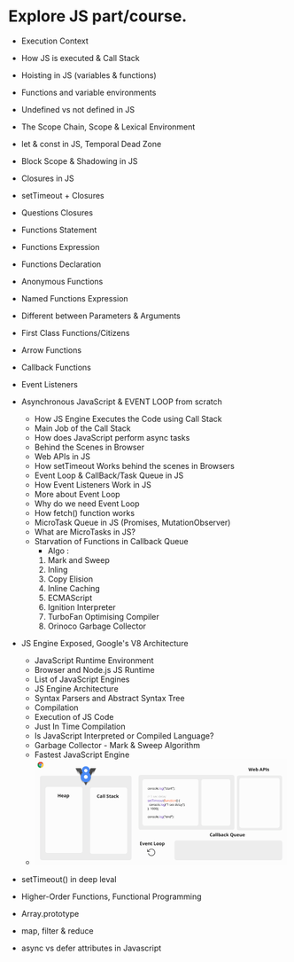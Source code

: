 # Explore JS part/course.
   - Execution Context
   - How JS is executed & Call Stack
   - Hoisting in JS (variables & functions)
   - Functions and variable environments
   - Undefined vs not defined in JS
   - The Scope Chain, Scope & Lexical Environment
   - let & const in JS, Temporal Dead Zone
   - Block Scope & Shadowing in JS
   - Closures in JS
   - setTimeout + Closures
   - Questions Closures
   - Functions Statement
   - Functions Expression
   - Functions Declaration
   - Anonymous Functions
   - Named Functions Expression
   - Different between Parameters & Arguments
   - First Class Functions/Citizens
   - Arrow Functions
   - Callback Functions
   - Event Listeners
   - Asynchronous JavaScript & EVENT LOOP from scratch
      - How JS Engine Executes the Code using Call Stack
      - Main Job of the Call Stack
      - How does JavaScript perform async tasks
      - Behind the Scenes in Browser
      - Web APIs in JS
      - How setTimeout Works behind the scenes in Browsers
      - Event Loop & CallBack/Task Queue in JS
      - How Event Listeners Work in JS
      - More about Event Loop
      - Why do we need Event Loop
      - How fetch() function works
      - MicroTask Queue in JS (Promises, MutationObserver)
      - What are MicroTasks in JS?
      - Starvation of Functions in Callback Queue
         - Algo :
         1. Mark and Sweep
         2. Inling
         3. Copy Elision
         4. Inline Caching
         5. ECMAScript
         6. Ignition Interpreter
         7. TurboFan Optimising Compiler
         8. Orinoco Garbage Collector
   - JS Engine Exposed, Google's V8 Architecture
      - JavaScript Runtime Environment
      - Browser and Node.js JS Runtime
      - List of JavaScript Engines
      - JS Engine Architecture
      - Syntax Parsers and Abstract Syntax Tree
      - Compilation 
      - Execution of JS Code
      - Just In Time Compilation
      - Is JavaScript Interpreted or Compiled Language?
      - Garbage Collector - Mark & Sweep Algorithm
      - Fastest JavaScript Engine
      - ![Alt Text](./v8.gif)


   - setTimeout() in deep leval
   - Higher-Order Functions, Functional Programming
   - Array.prototype
   - map, filter & reduce
   - async vs defer attributes in Javascript 